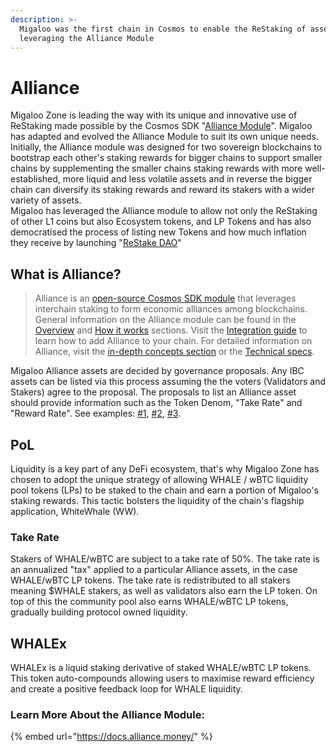 ```yaml
---
description: >-
  Migaloo was the first chain in Cosmos to enable the ReStaking of assets by
  leveraging the Alliance Module
---
```


# Alliance

Migaloo Zone is leading the way with its unique and innovative use of ReStaking made possible by the Cosmos SDK "[Alliance Module](https://docs.alliance.money/)". Migaloo has adapted and evolved the Alliance Module to suit its own unique needs. Initially, the Alliance module was designed for two sovereign blockchains to bootstrap each other's staking rewards for bigger chains to support smaller chains by supplementing the smaller chains staking rewards with more well-established, more liquid and less volatile assets and in reverse the bigger chain can diversify its staking rewards and reward its stakers with a wider variety of assets.\
Migaloo has leveraged the Alliance module to allow not only the ReStaking of other L1 coins but also Ecosystem tokens, and LP Tokens and has also democratised the process of listing new Tokens and how much inflation they receive by launching "[ReStake DAO](restake-dao/)"

## What is Alliance?

> Alliance is an [open-source Cosmos SDK module](https://github.com/terra-money/alliance) that leverages interchain staking to form economic alliances among blockchains. General information on the Alliance module can be found in the [Overview](https://docs.alliance.money/overview) and [How it works](https://docs.alliance.money/alliance) sections. Visit the [Integration guide](https://docs.alliance.money/guides/get-started) to learn how to add Alliance to your chain. For detailed information on Alliance, visit the [in-depth concepts section](https://docs.alliance.money/concepts/staking) or the [Technical specs](https://docs.alliance.money/tech/parameters).

Migaloo Alliance assets are decided by governance proposals. Any IBC assets can be listed via this process assuming the the voters (Validators and Stakers) agree to the proposal. The proposals to list an Alliance asset should provide information such as the Token Denom, "Take Rate" and "Reward Rate". See examples: [#1](https://dashboard.station.money/proposal/migaloo-1/23), [#2](https://dashboard.station.money/proposal/migaloo-1/28), [#3](https://dashboard.station.money/proposal/phoenix-1/4802).

## PoL

Liquidity is a key part of any DeFi ecosystem, that's why Migaloo Zone has chosen to adopt the unique strategy of allowing WHALE / wBTC liquidity pool tokens (LPs) to be staked to the chain and earn a portion of Migaloo's staking rewards. This tactic bolsters the liquidity of the chain's flagship application, WhiteWhale (WW).

### Take Rate

Stakers of WHALE/wBTC are subject to a take rate of 50%. The take rate is an annualized "tax" applied to a particular Alliance assets, in the case WHALE/wBTC LP tokens. The take rate is redistributed to all stakers meaning $WHALE stakers, as well as validators also earn the LP token. On top of this the community pool also earns WHALE/wBTC LP tokens, gradually building protocol owned liquidity.

## WHALEx

WHALEx is a liquid staking derivative of staked WHALE/wBTC LP tokens. This token auto-compounds allowing users to maximise reward efficiency and create a positive feedback loop for WHALE liquidity.









### Learn More About the Alliance Module:

{% embed url="https://docs.alliance.money/" %}

